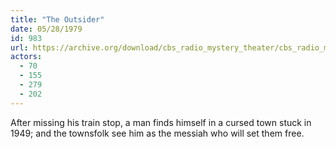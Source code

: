 ```yaml
---
title: "The Outsider"
date: 05/28/1979
id: 983
url: https://archive.org/download/cbs_radio_mystery_theater/cbs_radio_mystery_theater-0951-1000.zip/cbs_radio_mystery_theater-0951-1000%2Fcbsrmt_0983_the_outsider.mp3
actors:
  - 70
  - 155
  - 279
  - 202
---
```

After missing his train stop, a man finds himself in a cursed town stuck in 1949; and the townsfolk see him as the messiah who will set them free.